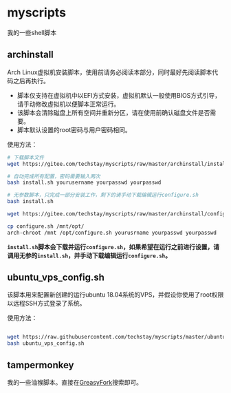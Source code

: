 # myscripts

我的一些shell脚本

## archinstall

Arch Linux虚拟机安装脚本，使用前请务必阅读本部分，同时最好先阅读脚本代码之后再执行。

- 脚本仅支持在虚拟机中以EFI方式安装，虚拟机默认一般使用BIOS方式引导，请手动修改虚拟机以便脚本正常运行。
- 该脚本会清除磁盘上所有空间并重新分区，请在使用前确认磁盘文件是否需要。
- 脚本默认设置的root密码与用户密码相同。

使用方法：

```bash
# 下载脚本文件
wget https://gitee.com/techstay/myscripts/raw/master/archinstall/install.sh

# 自动完成所有配置，密码需要输入两次
bash install.sh yourusername yourpasswd yourpasswd

# 无参数脚本，只完成一部分安装工作，剩下的请手动下载编辑运行configure.sh
bash install.sh

wget https://gitee.com/techstay/myscripts/raw/master/archinstall/configure.sh

cp configure.sh /mnt/opt/
arch-chroot /mnt /opt/configure.sh yourusrname yourpasswd yourpasswd
```

**`install.sh`脚本会下载并运行`configure.sh`，如果希望在运行之前进行设置，请调用无参的`install.sh`，并手动下载编辑运行`configure.sh`。**

## ubuntu_vps_config.sh

该脚本用来配置新创建的运行ubuntu 18.04系统的VPS，并假设你使用了root权限以远程SSH方式登录了系统。

使用方法：

```bash

wget https://raw.githubusercontent.com/techstay/myscripts/master/ubuntu_vps_config.sh
bash ubuntu_vps_config.sh
```

## tampermonkey

我的一些油猴脚本。直接在[GreasyFork](https://greasyfork.org/zh-CN)搜索即可。
